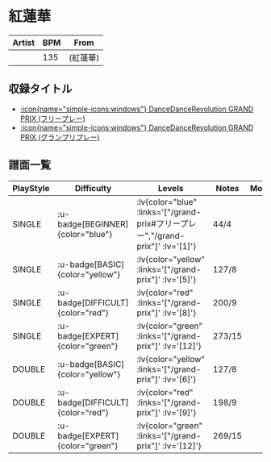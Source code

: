 # 紅蓮華

|Artist|BPM|From|
|------|---|----|
||135|(紅蓮華)|

## 収録タイトル

- [ :icon{name="simple-icons:windows"} DanceDanceRevolution GRAND PRIX (フリープレー)](/grand-prix#フリープレー)
- [ :icon{name="simple-icons:windows"} DanceDanceRevolution GRAND PRIX (グランプリプレー)](/grand-prix)

## 譜面一覧

|PlayStyle|Difficulty|Levels|Notes|Movie|
|---------|----------|------|-----|-----|
|SINGLE| :u-badge[BEGINNER]{color="blue"} | :lv{color="blue" :links='["/grand-prix#フリープレー","/grand-prix"]' :lv='[1]'} |44/4||
|SINGLE| :u-badge[BASIC]{color="yellow"} | :lv{color="yellow" :links='["/grand-prix"]' :lv='[5]'} |127/8||
|SINGLE| :u-badge[DIFFICULT]{color="red"} | :lv{color="red" :links='["/grand-prix"]' :lv='[8]'} |200/9||
|SINGLE| :u-badge[EXPERT]{color="green"} | :lv{color="green" :links='["/grand-prix"]' :lv='[12]'} |273/15||
|DOUBLE| :u-badge[BASIC]{color="yellow"} | :lv{color="yellow" :links='["/grand-prix"]' :lv='[6]'} |127/8||
|DOUBLE| :u-badge[DIFFICULT]{color="red"} | :lv{color="red" :links='["/grand-prix"]' :lv='[9]'} |198/9||
|DOUBLE| :u-badge[EXPERT]{color="green"} | :lv{color="green" :links='["/grand-prix"]' :lv='[12]'} |269/15||
